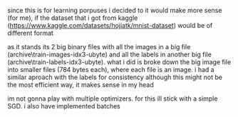 since this is for learning porpuses i decided to it would make more sense (for me), if the dataset that i got from kaggle (https://www.kaggle.com/datasets/hojjatk/mnist-dataset) would be of different format

as it stands its 2 big binary files with all the images in a big file (archive\train-images-idx3-ubyte) and all the labels in another big file (archive\train-labels-idx3-ubyte). 
what i did is broke down the big image file into smaller files (784 bytes each), where each file is an image. 
i had a similar aproach with the labels for consistency
although this might not be the most efficient way, it makes sense in my head

im not gonna play with multiple optimizers. for this ill stick with a simple SGD. i also have implemented batches
